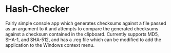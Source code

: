 Hash-Checker
============

Fairly simple console app which generates checksums against a file passed as an argument to it and attempts to compare the generated checksums against a checksum contained in the clipboard. Currently supports MD5, SHA-1, and SHA-512, and has a .reg file which can be modified to add the application to the Windows context menu.